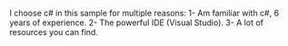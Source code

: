 I choose c# in this sample for multiple reasons:
1- Am familiar with c#, 6 years of experience.
2- The powerful IDE (Visual Studio).
3- A lot of resources you can find.

